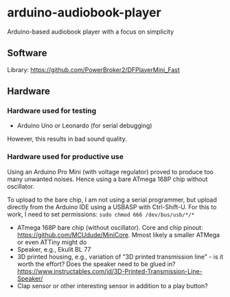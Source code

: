 # arduino-audiobook-player

Arduino-based audiobook player with a focus on simplicity

## Software

Library: https://github.com/PowerBroker2/DFPlayerMini_Fast

## Hardware

### Hardware used for testing

* Arduino Uno or Leonardo (for serial debugging)

However, this results in bad sound quality.

### Hardware used for productive use

Using an Arduino Pro Mini (with voltage regulator) proved to produce too many unwanted noises. Hence using a bare ATmega 168P chip without oscillator.

To upload to the bare chip, I am not using a serial programmer, but upload directly from the Arduino IDE using a USBASP with Ctrl-Shift-U. For this to work, I need to set permissions: `sudo chmod 666 /dev/bus/usb/*/*`

* ATmega 168P bare chip (without oscillator). Core and chip pinout: https://github.com/MCUdude/MiniCore. Mmost likely a smaller ATMega or even ATTiny might do
* Speaker, e.g., Ekulit BL 77
* 3D printed housing, e.g., variation of "3D printed transmission line" - is it worth the effort? Does the speaker need to be glued in? https://www.instructables.com/id/3D-Printed-Transmission-Line-Speaker/
* Clap sensor or other interesting sensor in addition to a play button?
